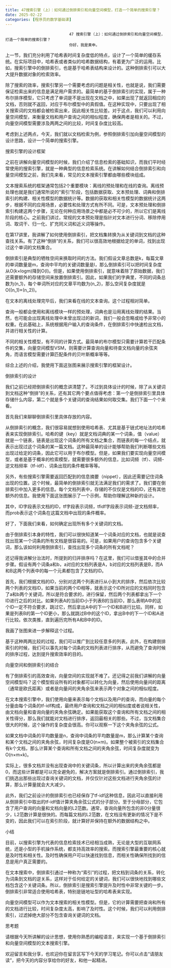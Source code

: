 ```yaml
---
title: 47搜索引擎（上）：如何通过倒排索引和向量空间模型，打造一个简单的搜索引擎？
date: 2025-02-22
categories: [程序员的数学基础课]
---
```

```text
                            47 搜索引擎（上）：如何通过倒排索引和向量空间模型，打造一个简单的搜索引擎？
                            你好，我是黄申。
```

上一节，我们充分利用了哈希表时间复杂度低的特点，设计了一个简单的缓存系统。在实际项目中，哈希表或者类似的哈希数据结构，有着更为广泛的运用。比如，搜索引擎中的倒排索引，也是基于哈希表结构来设计的。这种倒排索引可以大大提升数据对象的检索效率。

除了搜索的效率，搜索引擎另一个需要考虑的问题是相关性，也就是说，我们需要保证检索出来的信息是满足用户需求的。最简单的基于倒排索引的实现，属于一种布尔排序模型，它只考虑了单词是不是出现在文档之中，如果出现了就返回相应的文档，否则就不返回，对应于布尔模型中的真假值。在这种实现中，只要出现了相关搜索词的文档都会被检索出来，因此相关性比较差。对于这点，我们可以利用向量空间模型，来衡量文档和用户查询之间的相似程度，确保两者是相关的。不过，向量空间模型需要涉及两两之间的比较，时间复杂度比较高。

考虑到上述两点，今天，我们就以文档检索为例，参照倒排索引加向量空间模型的设计思路，设计一个简单的搜索引擎。

搜索引擎的设计框架

之前在讲解向量空间模型的时候，我们介绍了信息检索的基础知识，而我们平时经常使用的搜索引擎，就是一种典型的信息检索系统。在讲解如何结合倒排索引和向量空间模型之前，我们先来看，常见的文本搜索引擎都由哪些模块组成。

文本搜索系统的框架通常包括2个重要模块：离线的预处理和在线的查询。离线预处理也就是我们通常所说的“索引”阶段，包括数据获取、文本预处理、词典和倒排索引的构建、相关性模型的数据统计等。数据的获取和相关性模型的数据统计这两步，根据不同的应用场景，必要性和处理方式有所不同。可是，文本预处理和倒排索引构建这两个步骤，无论在何种应用场景之中都是必不可少的，所以它们是离线阶段的核心。之前我们讲过，常规的文本预处理是指针对文本进行分词、移除停用词、取词干、归一化、扩充同义词和近义词等操作。

在第17讲里，我讲解了如何使用倒排索引，把文档集转换为从关键词到文档的这种查找关系。有了这种“倒排”的关系，我们可以很高效地根据给定的单词，找到出现过这个单词的文档集合。

倒排索引是典型的牺牲空间来换取时间的方法。我们假设文章总数是k，每篇文章的单词数量是m，查询中平均的关键词数量是l，那么倒排索引可以把时间复杂度从O(k×logm)降到O(l)。但是，如果使用倒排索引，就意味着除了原始数据，我们还需要额外的存储空间来放置倒排索引。因此，如果我们的字典里，不同的词条总数为\(n\_1\)，每个单词所对应的文章平均数为\(n\_2\)，那么空间复杂度就是O(\(n\_1\)×\(n\_2\))。

在文本的离线处理完毕后，我们来看在线的文本查询。这个过程相对简单。

查询一般都会使用和离线模块一样的预处理，词典也是沿用离线处理的结果。当然，也可能会出现离线处理中未曾出现过的新词，我们一般会忽略或给予非常小的权重。在此基础上，系统根据用户输入的查询条件，在倒排索引中快速检出文档，并进行相关性的计算。

不同的相关性模型，有不同的计算方式。最简单的布尔模型只需要计算若干匹配条件的交集，向量空间模型VSM，则需要计算查询向量和待查文档向量的余弦夹角，而语言模型需要计算匹配条件的贝叶斯概率等等。

综合上述的介绍，我使用下面这张图来展示搜索引擎的框架设计。



倒排索引的设计

我们之前已经把倒排索引的概念讲清楚了。不过到具体设计的时候，除了从关键词到文档这种“倒排”的关系，还有其它两个要点值得考虑：第一个是倒排索引里具体存储什么内容，第二个就是多个关键词的查询结果如何取交集。我们下面一个个来看。

首先我们来聊聊倒排索引里具体存放的内容。

从倒排索引的概念，我们很容易就想到使用哈希表、尤其是基于链式地址法的哈希表来实现倒排索引。哈希的键（key）就是文档词典的某一个词条，值（value）就是一个链表，链表是出现这个词条的所有文档之集合，而链表的每一个结点，就表示出现过这个词条的某一篇文档。这种最简单的设计能够帮助我们判断哪些文档出现过给定的词条，因此它可以用于布尔模型。但是，如果我们要实现向量空间模型，或者是基于概率的检索模型，就需要很多额外的信息，比如词频（tf）、词频-逆文档频率（tf-idf）、词条出现的条件概率等等。

另外，有些搜索引擎需要返回匹配到的信息摘要（nippet），因此还需要记住词条出现的位置。这个时候，最简单的倒排索引就无法满足我们的需求了。我们要在倒排索引中加入更多的信息。每个文档列表中，存储的不仅仅是文档的ID，还有其他额外的信息。我使用下面这张图展示了一个示例，帮助你理解这种新的设计。



其中，ID字段表示文档的ID，tf字段表示词频，tfidf字段表示词频-逆文档频率，而prob表示这个词条在这篇文档中出现的条件概率。

好了，下面我们来看，如何确定出现所有多个关键词的文档。

由于倒排索引本身的特性，我们可以很快知道某一个词条对应的文档，也就是说查找出现某一个词条的所有文档是很容易的。可是，如果用户的查询包含多个关键词，那么该如何利用倒排索引，查找出现多个词条的所有文档呢？

还记得我讲解分治法时，所提到的归并排序吗？在这里，我们可以借鉴其中的合并步骤。假设有两个词条a和b，a对应的文档列表是A，b对应的文档列表是B，而A和B这两个列表中的每一个元素都包含了文档的ID。

首先，我们根据文档的ID，分别对这两个列表进行从小到大的排序，然后依次比较两个列表的文档ID，如果当前的两个ID相等，就表示这个ID所对应的文档同时包含了a和b两个关键词，所以是符合要求的，进行保留，然后两个列表都拿出下一个ID进行之后的对比。如果列表A的当前ID小于列表B的当前ID，那么表明A中的这个ID一定不符合要求，跳过它，然后拿出A中的下一个ID和B进行比较。同样，如果是列表B的第一个ID更小，那么就跳过B中的这个ID，拿出B中的下一个ID和A进行比较。依次类推，直到遍历完所有A和B中的ID。

我画了张图来进一步解释这个过程。



基于这种两两比较的过程，我们可以推广到比较任意多的列表。此外，在构建倒排索引的时候，我们可以事先对每个词条的文档列表进行排序，从而避免了查询时候的排序过程，达到提升搜索效率的目的。

向量空间和倒排索引的结合

有了倒排索引的高效查询，向量空间的实现就不难了。还记得之前我们讲解的向量空间模型吗？这个模型假设所有的对象都可以转化为向量，然后使用向量间的距离（通常是欧氏距离）或者是向量间的夹角余弦来表示两个对象之间的相似程度。

在文本搜索引擎中，我们使用向量来表示每个文档以及用户的查询，而向量的每个分量由每个词条的tf-idf构成，最终用户查询和文档之间的相似度或者说相关性，由文档向量和查询向量的夹角余弦确定。如果能获取这个查询和所有文档之间的相关性得分，那么我们就能对文档进行排序，返回最相关的那些。不过，当文档集合很大的时候，这个操作的复杂度会很高。你可以观察一下这个夹角余弦的公式。



如果文档中词条的平均数量是n，查询中词条的平均数量是m，那么计算某个查询和某个文档之间的夹角余弦，时间复杂度是O(n×m)。如果整个被索引的文档集合有k个文档，那么计算某个查询和所有文档之间的夹角余弦，时间复杂度就变为O(n×m×k)。

实际上，很多文档并没有出现查询中的关键词条，所以计算出来的夹角余弦都是0，而这些计算都是可以完全避免的，解决方案就是倒排索引。通过倒排索引，我们挑选出那些出现过查询关键词的文档，并仅仅针对这些文档进行夹角余弦的计算，那么计算量就会大大减少。

此外，我们之前设计的倒排索引也已经保存了tf-idf这种信息，因此可以直接利用从倒排索引中取出的tf-idf值计算夹角余弦公式的分子部分。至于分母部分，它包含了用户查询的向量和文档向量的L2范数。通常，查询向量所包含的非0分量很少，L2范数计算是很快的。而每篇文档的L2范数，在文档没有更新的情况下是不变的，因此我们可以在索引阶段，就计算好并保持在额外的数据结构之中。

小结

目前，以搜索引擎为代表的信息检索技术已经相当成熟，无论是大型的互联网系统，还是小型的手机操作系统，都支持高效率的搜索。而搜索引擎最重要的核心就是及时性和相关性。及时性确保用户可以快速找到信息，而相关性确保所找到的信息是用户真正需要的。

在文本搜索中，倒排索引通过一种称为“索引”的过程，把文档到词条的关系，转化为词条到文档的逆关系，这样对于任何给定的关键词，我们可以很快地找到哪些文档包含这个关键词条。所以，倒排索引是搜索引擎提升及时性中非常关键的一步。倒排索引非常适合使用哈希表，特别是链地址型的哈希表来实现。

向量空间模型可以作为文本搜索的相关性模型。但是，它的计算需要把查询和所有的文档进行比较，时间复杂度太高，影响了及时性。这个时候，我们可以利用倒排索引，过滤掉绝大部分不包含查询关键词的文档。

思考题

请根据今天所讲解的设计思想，使用你熟悉的编程语言，来实现一个基于倒排索引和向量空间模型的文本搜索引擎。

欢迎留言和我分享，也欢迎你在留言区写下今天的学习笔记。你可以点击“请朋友读”，把今天的内容分享给你的好友，和他一起精进。

                        
                        
                            